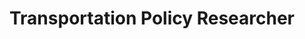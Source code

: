 ---
layout: work-with-us-layout

title: Transportation Policy Researcher

description: At Fields of View, we design games and simulations to help make better public policy. One of our focus areas is transportation policy, where our focus is to explore sustainable choices for transportation. Our approach is to use gaming-simulations and generative simulations in the domain of transportation, and there is significant new research being developed in this area.<br><br>The transport policy researcher at Fields of View will be required to be comfortable with traditional transport techniques as well as the latest in software and simulation tools. It is also expected that the researcher will be able to work with raw data and will be capable of designing and developing tools based on the new research, by working with the FoV team.<br><br>Fields of View is an interdisciplinary group - therefore, the researcher is expected to work with people from diverse backgrounds. The transport researcher will be working on multiple projects - therefore, ability to switch contexts, and deliver according to timelines is a must.<br><br>We are a not-for-profit research organisation and the position is based in Bangalore. Women candidates are encouraged to apply.<br><br>For details of remuneration and any other information, please mail <a href = "mailto:work@fieldsofview.in?subject=Application for the position of Programmer" class="mailid">work@fieldsofview.in</a> with your CV.

skills: <h5><b>Basics&#58;</b></h5><ul><li>Git</li><li>Experience with one transportation simulation tool&#58; TRANSIM, TRANSCAD, MATSIM, SUMO, CUBE</li><li>Proficiency in GIS tools, QGIS</li><li>Ability to work with UNIX / Linux with ease</li><li>Databases PostgreSQL and MySQL</li><li>Scripting&#58; BASH/Python/Perl</li></ul><h5><b>Other skills&#58;</b></h5><ul><li>Technical writing, ability to produce journal articles and technical reports.</li></ul><h5><b>Bonus points for&#58;</b></h5><ul><li>Being up-to- date with the latest technologies and concepts in transport policy.</li><li>Working with additional simulation tools such as AnyLogic, NetLogo, etc.</li><li>Ability to develop using high level languages such as JAVA, C#, C++</li><li>Git</li><li>Python / Perl</li></ul>

ide: Transportationpolicyresearcher

tag: Transportationpolicyresearcher

category: jd

permalink: /projects/work-with-us/TransportationPolicyResearcher/
---